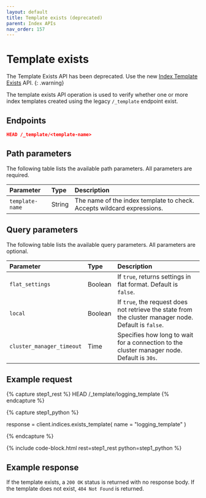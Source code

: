 ```yaml
---
layout: default
title: Template exists (deprecated)
parent: Index APIs
nav_order: 157
---
```


# Template exists

The Template Exists API has been deprecated. Use the new [Index Template Exists]({{site.url}}{{site.baseurl}}/api-reference/index-apis/index-template-exists/) API.
{: .warning}

The template exists API operation is used to verify whether one or more index templates created using the legacy `/_template` endpoint exist.

## Endpoints

```json
HEAD /_template/<template-name>
```

## Path parameters

The following table lists the available path parameters. All parameters are required.

| Parameter       | Type   | Description                                                                      |
| :-------------- | :----- | :------------------------------------------------------------------------------- |
| `template-name` | String | The name of the index template to check. Accepts wildcard expressions.               |

## Query parameters

The following table lists the available query parameters. All parameters are optional.

| Parameter                  | Type    | Description                                                                                          |
| :------------------------- | :------ | :--------------------------------------------------------------------------------------------------- |
| `flat_settings`            | Boolean | If `true`, returns settings in flat format. Default is `false`.                                       |
| `local`                    | Boolean | If `true`, the request does not retrieve the state from the cluster manager node. Default is `false`. |
| `cluster_manager_timeout` | Time    | Specifies how long to wait for a connection to the cluster manager node. Default is `30s`.           |

## Example request

<!-- spec_insert_start
component: example_code
rest: HEAD /_template/logging_template
-->
{% capture step1_rest %}
HEAD /_template/logging_template
{% endcapture %}

{% capture step1_python %}


response = client.indices.exists_template(
  name = "logging_template"
)

{% endcapture %}

{% include code-block.html
    rest=step1_rest
    python=step1_python %}
<!-- spec_insert_end -->

## Example response

If the template exists, a `200 OK` status is returned with no response body. If the template does not exist, `404 Not Found` is returned.

